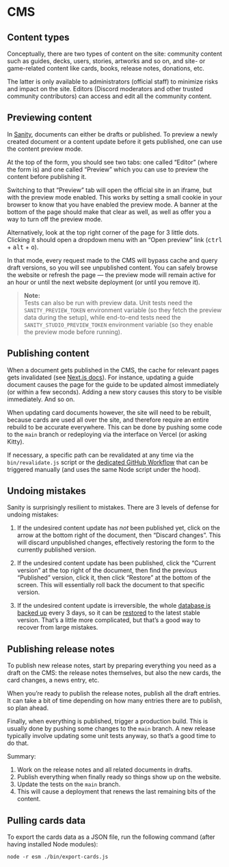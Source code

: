 # CMS

## Content types

Conceptually, there are two types of content on the site: community content such as guides, decks, users, stories, artworks and so on, and site- or game-related content like cards, books, release notes, donations, etc.

The latter is only available to administrators (official staff) to minimize risks and impact on the site. Editors (Discord moderators and other trusted community contributors) can access and edit all the community content.

## Previewing content

In [Sanity](https://www.sanity.io/), documents can either be drafts or published. To preview a newly created document or a content update before it gets published, one can use the content preview mode.

At the top of the form, you should see two tabs: one called “Editor” (where the form is) and one called “Preview” which you can use to preview the content before publishing it.

Switching to that “Preview” tab will open the official site in an iframe, but with the preview mode enabled. This works by setting a small cookie in your browser to know that you have enabled the preview mode. A banner at the bottom of the page should make that clear as well, as well as offer you a way to turn off the preview mode.

Alternatively, look at the top right corner of the page for 3 little dots. Clicking it should open a dropdown menu with an “Open preview” link (<kbd>ctrl</kbd> + <kbd>alt</kbd> + <kbd>o</kbd>).

In that mode, every request made to the CMS will bypass cache and query draft versions, so you will see unpublished content. You can safely browse the website or refresh the page — the preview mode will remain active for an hour or until the next website deployment (or until you remove it).

> **Note:**  
> Tests can also be run with preview data. Unit tests need the `SANITY_PREVIEW_TOKEN` environment variable (so they fetch the preview data during the setup), while end-to-end tests need the `SANITY_STUDIO_PREVIEW_TOKEN` environment variable (so they enable the preview mode before running).

## Publishing content

When a document gets published in the CMS, the cache for relevant pages gets invalidated (see [Next.js docs](https://nextjs.org/docs/basic-features/data-fetching/incremental-static-regeneration#on-demand-revalidation-beta)). For instance, updating a guide document causes the page for the guide to be updated almost immediately (or within a few seconds). Adding a new story causes this story to be visible immediately. And so on.

When updating card documents however, the site will need to be rebuilt, because cards are used all over the site, and therefore require an entire rebuild to be accurate everywhere. This can be done by pushing some code to the `main` branch or redeploying via the interface on Vercel (or asking Kitty).

If necessary, a specific path can be revalidated at any time via the `bin/revalidate.js` script or the [dedicated GitHub Workflow](https://github.com/Stormbound-Games/stormbound-kitty/actions/workflows/revalidate.yml) that can be triggered manually (and uses the same Node script under the hood).

## Undoing mistakes

Sanity is surprisingly resilient to mistakes. There are 3 levels of defense for undoing mistakes:

1. If the undesired content update has _not_ been published yet, click on the arrow at the bottom right of the document, then “Discard changes”. This will discard unpublished changes, effectively restoring the form to the currently published version.

2. If the undesired content update has been published, click the “Current version” at the top right of the document, then find the previous “Published” version, click it, then click “Restore” at the bottom of the screen. This will essentially roll back the document to that specific version.

3. If the undesired content update is irreversible, the whole [database is backed up](./WORKFLOWS.md#backupyml) every 3 days, so it can be [restored](https://www.sanity.io/docs/importing-data) to the latest stable version. That’s a little more complicated, but that’s a good way to recover from large mistakes.

## Publishing release notes

To publish new release notes, start by preparing everything you need as a draft on the CMS: the release notes themselves, but also the new cards, the card changes, a news entry, etc.

When you’re ready to publish the release notes, publish all the draft entries. It can take a bit of time depending on how many entries there are to publish, so plan ahead.

Finally, when everything is published, trigger a production build. This is usually done by pushing some changes to the `main` branch. A new release typically involve updating some unit tests anyway, so that’s a good time to do that.

Summary:

1. Work on the release notes and all related documents in drafts.
2. Publish everything when finally ready so things show up on the website.
3. Update the tests on the `main` branch.
4. This will cause a deployment that renews the last remaining bits of the content.

## Pulling cards data

To export the cards data as a JSON file, run the following command (after having installed Node modules):

```
node -r esm ./bin/export-cards.js
```
